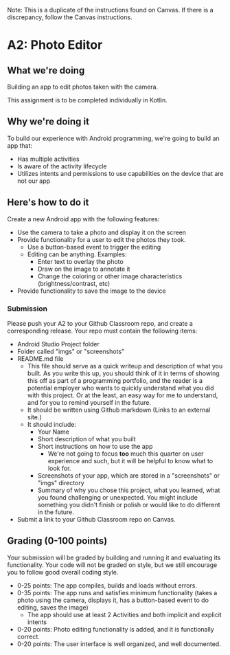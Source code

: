 Note: This is a duplicate of the instructions found on Canvas. If there is a discrepancy, follow the Canvas instructions. 

# A2: Photo Editor

## What we're doing
Building an app to edit photos taken with the camera. 

This assignment is to be completed individually in Kotlin.

## Why we're doing it
To build our experience with Android programming, we're going to build an app that: 

* Has multiple activities
* Is aware of the activity lifecycle
* Utilizes intents and permissions to use capabilities on the device that are not our app

## Here's how to do it
Create a new Android app with the following features: 

* Use the camera to take a photo and display it on the screen
* Provide functionality for a user to edit the photos they took. 
   * Use a button-based event to trigger the editing
   * Editing can be anything. Examples: 
      * Enter text to overlay the photo
      * Draw on the image to annotate it
      * Change the coloring or other image characteristics (brightness/contrast, etc)
* Provide functionality to save the image to the device

### Submission
Please push your A2 to your Github Classroom repo, and create a corresponding release. Your repo must contain the following items:

* Android Studio Project folder
* Folder called "imgs" or "screenshots"
* README.md file 
   * This file should serve as a quick writeup and description of what you built. As you write this up, you should think of it in terms of showing this off as part of a programming portfolio, and the reader is a potential employer who wants to quickly understand what you did with this project. Or at the least, an easy way for me to understand, and for you to remind yourself in the future. 
   * It should be written using Github markdown (Links to an external site.)
   * It should include: 
      * Your Name
      * Short description of what you built
      * Short instructions on how to use the app 
         * We're not going to focus **too** much this quarter on user experience and such, but it will be helpful to know what to look for.
      * Screenshots of your app, which are stored in a "screenshots" or "imgs" directory 
      * Summary of why you chose this project, what you learned, what you found challenging or unexpected. You might include something you didn't finish or polish or would like to do different in the future. 
* Submit a link to your Github Classroom repo on Canvas.

## Grading (0-100 points)
Your submission will be graded by building and running it and evaluating its functionality. Your code will not be graded on style, but we still encourage you to follow good overall coding style. 

* 0-25 points: The app compiles, builds and loads without errors.
* 0-35 points: The app runs and satisfies minimum functionality (takes a photo using the camera, displays it, has a button-based event to do editing, saves the image)
   * The app should use at least 2 Activities and both implicit and explicit intents
* 0-20 points: Photo editing functionality is added, and it is functionally correct.
* 0-20 points: The user interface is well organized, and well documented. 
